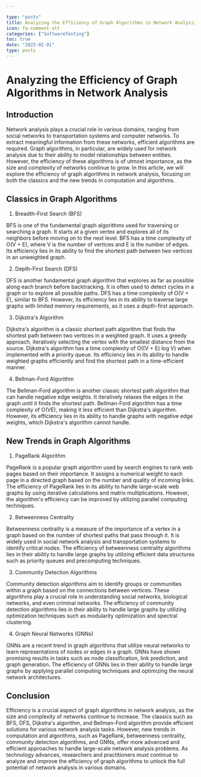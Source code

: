 ```yaml
---

type: "posts"
title: Analyzing the Efficiency of Graph Algorithms in Network Analysis
icon: fa-comment-alt
categories: ["SoftwareTesting"]
toc: true
date: "2023-02-01"
type: posts
---
```





# Analyzing the Efficiency of Graph Algorithms in Network Analysis

## Introduction

Network analysis plays a crucial role in various domains, ranging from social networks to transportation systems and computer networks. To extract meaningful information from these networks, efficient algorithms are required. Graph algorithms, in particular, are widely used for network analysis due to their ability to model relationships between entities. However, the efficiency of these algorithms is of utmost importance, as the size and complexity of networks continue to grow. In this article, we will explore the efficiency of graph algorithms in network analysis, focusing on both the classics and the new trends in computation and algorithms.

## Classics in Graph Algorithms

1. Breadth-First Search (BFS)

BFS is one of the fundamental graph algorithms used for traversing or searching a graph. It starts at a given vertex and explores all of its neighbors before moving on to the next level. BFS has a time complexity of O(V + E), where V is the number of vertices and E is the number of edges. Its efficiency lies in its ability to find the shortest path between two vertices in an unweighted graph.

2. Depth-First Search (DFS)

DFS is another fundamental graph algorithm that explores as far as possible along each branch before backtracking. It is often used to detect cycles in a graph or to explore all possible paths. DFS has a time complexity of O(V + E), similar to BFS. However, its efficiency lies in its ability to traverse large graphs with limited memory requirements, as it uses a depth-first approach.

3. Dijkstra's Algorithm

Dijkstra's algorithm is a classic shortest path algorithm that finds the shortest path between two vertices in a weighted graph. It uses a greedy approach, iteratively selecting the vertex with the smallest distance from the source. Dijkstra's algorithm has a time complexity of O((V + E) log V) when implemented with a priority queue. Its efficiency lies in its ability to handle weighted graphs efficiently and find the shortest path in a time-efficient manner.

4. Bellman-Ford Algorithm

The Bellman-Ford algorithm is another classic shortest path algorithm that can handle negative edge weights. It iteratively relaxes the edges in the graph until it finds the shortest path. Bellman-Ford algorithm has a time complexity of O(VE), making it less efficient than Dijkstra's algorithm. However, its efficiency lies in its ability to handle graphs with negative edge weights, which Dijkstra's algorithm cannot handle.

## New Trends in Graph Algorithms

1. PageRank Algorithm

PageRank is a popular graph algorithm used by search engines to rank web pages based on their importance. It assigns a numerical weight to each page in a directed graph based on the number and quality of incoming links. The efficiency of PageRank lies in its ability to handle large-scale web graphs by using iterative calculations and matrix multiplications. However, the algorithm's efficiency can be improved by utilizing parallel computing techniques.

2. Betweenness Centrality

Betweenness centrality is a measure of the importance of a vertex in a graph based on the number of shortest paths that pass through it. It is widely used in social network analysis and transportation systems to identify critical nodes. The efficiency of betweenness centrality algorithms lies in their ability to handle large graphs by utilizing efficient data structures such as priority queues and precomputing techniques.

3. Community Detection Algorithms

Community detection algorithms aim to identify groups or communities within a graph based on the connections between vertices. These algorithms play a crucial role in understanding social networks, biological networks, and even criminal networks. The efficiency of community detection algorithms lies in their ability to handle large graphs by utilizing optimization techniques such as modularity optimization and spectral clustering.

4. Graph Neural Networks (GNNs)

GNNs are a recent trend in graph algorithms that utilize neural networks to learn representations of nodes or edges in a graph. GNNs have shown promising results in tasks such as node classification, link prediction, and graph generation. The efficiency of GNNs lies in their ability to handle large graphs by applying parallel computing techniques and optimizing the neural network architectures.

## Conclusion

Efficiency is a crucial aspect of graph algorithms in network analysis, as the size and complexity of networks continue to increase. The classics such as BFS, DFS, Dijkstra's algorithm, and Bellman-Ford algorithm provide efficient solutions for various network analysis tasks. However, new trends in computation and algorithms, such as PageRank, betweenness centrality, community detection algorithms, and GNNs, offer more advanced and efficient approaches to handle large-scale network analysis problems. As technology advances, researchers and practitioners must continue to analyze and improve the efficiency of graph algorithms to unlock the full potential of network analysis in various domains.